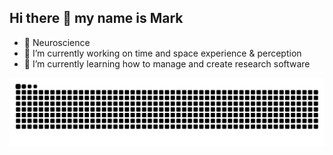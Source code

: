 ## Hi there 👋 my name is Mark

- 🧠 Neuroscience
- 🔭 I’m currently working on time and space experience & perception
- 🌱 I’m currently learning how to manage and create research software

![Snake animation](https://github.com/markwuensche/markwuensche/blob/output/github-contribution-grid-snake.svg)


<!--
**markwuensche/markwuensche** is a ✨ _special_ ✨ repository because its `README.md` (this file) appears on your GitHub profile.

Here are some ideas to get you started:

- 🔭 I’m currently working on ...
- 🌱 I’m currently learning ...
- 👯 I’m looking to collaborate on ...
- 🤔 I’m looking for help with ...
- 💬 Ask me about ...
- 📫 How to reach me: ...
- 😄 Pronouns: ...
- ⚡ Fun fact: ...
![Snake animation](https://github.com/YOUR_USERNAME/YOUR_USERNAME/blob/output/github-contribution-grid-snake.svg)
-->
